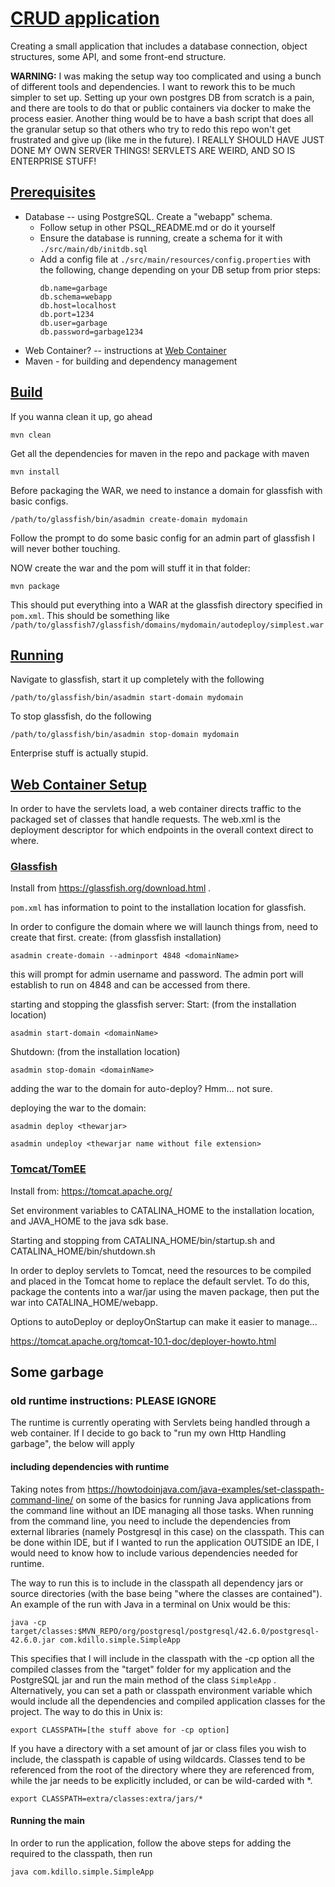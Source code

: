 # [CRUD application](#crud-application)
Creating a small application that includes a database connection, object structures, some API, and some front-end structure.

 **WARNING:** I was making the setup way too complicated and using a bunch of different tools and dependencies. I want to rework this to be much simpler to set up. Setting up your own postgres DB from scratch is a pain, and there are tools to do that or public containers via docker to make the process easier. Another thing would be to have a bash script that does all the granular setup so that others who try to redo this repo won't get frustrated and give up (like me in the future). I REALLY SHOULD HAVE JUST DONE MY OWN SERVER THINGS! SERVLETS ARE WEIRD, AND SO IS ENTERPRISE STUFF!

## [Prerequisites](#prerequisites)

* Database -- using PostgreSQL. Create a "webapp" schema.
   * Follow setup in other PSQL_README.md or do it yourself
   * Ensure the database is running, create a schema for it with ``./src/main/db/initdb.sql``
   * Add a config file at ``./src/main/resources/config.properties`` with the following, change depending on your DB setup from prior steps:
      ```env title="config.properties"
      db.name=garbage
      db.schema=webapp
      db.host=localhost
      db.port=1234
      db.user=garbage
      db.password=garbage1234
      ```
* Web Container? -- instructions at [Web Container](#web-container-setup)
* Maven - for building and dependency management

## [Build](#build)

If you wanna clean it up, go ahead
```
mvn clean
```

Get all the dependencies for maven in the repo and package with maven
```
mvn install
```

Before packaging the WAR, we need to instance a domain for glassfish with basic configs.
```
/path/to/glassfish/bin/asadmin create-domain mydomain
```
Follow the prompt to do some basic config for an admin part of glassfish I will never bother touching.


NOW create the war and the pom will stuff it in that folder:
```
mvn package
```
This should put everything into a WAR at the glassfish directory specified in ``pom.xml``. This should be something like
``/path/to/glassfish7/glassfish/domains/mydomain/autodeploy/simplest.war``

## [Running](#running)
Navigate to glassfish, start it up completely with the following
```
/path/to/glassfish/bin/asadmin start-domain mydomain
```

To stop glassfish, do the following 
```
/path/to/glassfish/bin/asadmin stop-domain mydomain
```

Enterprise stuff is actually stupid.

## [Web Container Setup](#web-container-setup)
In order to have the servlets load, a web container directs traffic to the packaged set of classes that handle requests.
The web.xml is the deployment descriptor for which endpoints in the overall context direct to where.

### [Glassfish](#glassfish)
Install from https://glassfish.org/download.html .

``pom.xml`` has information to point to the installation location for glassfish.

In order to configure the domain where we will launch things from, need to create that first.
create: (from glassfish installation) 
```
asadmin create-domain --adminport 4848 <domainName>
```

this will prompt for admin username and password. The admin port will establish to run on 4848 and can be accessed from there.

starting and stopping the glassfish server:
Start: (from the installation location) 
```
asadmin start-domain <domainName>
```

Shutdown: (from the installation location) 
```
asadmin stop-domain <domainName>
```


adding the war to the domain for auto-deploy? Hmm... not sure.

deploying the war to the domain:

```
asadmin deploy <thewarjar>
```


```
asadmin undeploy <thewarjar name without file extension>
```


### [Tomcat/TomEE](#tomcat)
Install from: https://tomcat.apache.org/

Set environment variables to CATALINA_HOME to the installation location, and JAVA_HOME to the java sdk base.

Starting and stopping from CATALINA_HOME/bin/startup.sh and CATALINA_HOME/bin/shutdown.sh

In order to deploy servlets to Tomcat, need the resources to be compiled and placed in the Tomcat home to replace the default servlet.
To do this, package the contents into a war/jar using the maven package, then put the war into CATALINA_HOME/webapp.

Options to autoDeploy or deployOnStartup can make it easier to manage...

https://tomcat.apache.org/tomcat-10.1-doc/deployer-howto.html



## Some garbage
### old runtime instructions: PLEASE IGNORE
The runtime is currently operating with Servlets being handled through a web container. If I decide to go back to "run my own Http Handling garbage", the below will apply

#### including dependencies with runtime
Taking notes from https://howtodoinjava.com/java-examples/set-classpath-command-line/ on some of the basics for running Java applications from the command line without an IDE managing all those tasks.
When running from the command line, you need to include the dependencies from external libraries (namely Postgresql in this case) on the classpath. This can be done within IDE, but if I wanted to run the application OUTSIDE an IDE, I would need to know how to include various dependencies needed for runtime.

The way to run this is to include in the classpath all dependency jars or source directories (with the base being "where the classes are contained"). An example of the run with Java in a terminal on Unix would be this:

```
java -cp target/classes:$MVN_REPO/org/postgresql/postgresql/42.6.0/postgresql-42.6.0.jar com.kdillo.simple.SimpleApp
```

This specifies that I will include in the classpath with the -cp option all the compiled classes from the "target" folder for my application and the PostgreSQL jar and run the main method of the class 
``SimpleApp``
. Alternatively, you can set a path or classpath environment variable which would include all the dependencies and compiled application classes for the project. The way to do this in Unix is:

```
export CLASSPATH=[the stuff above for -cp option]
```

If you have a directory with a set amount of jar or class files you wish to include, the classpath is capable of using wildcards. Classes tend to be referenced from the root of the directory where they are referenced from, while the jar needs to be explicitly included, or can be wild-carded with *.


```
export CLASSPATH=extra/classes:extra/jars/*
```



#### Running the main
In order to run the application, follow the above steps for adding the required to the classpath, then run


```
java com.kdillo.simple.SimpleApp
```


